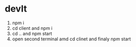# devIt


1) npm i 
2) cd client and npm i
3) cd .. and npm start
4) open second terminal amd cd clinet and finaly npm start